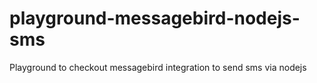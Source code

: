 # playground-messagebird-nodejs-sms
Playground to checkout messagebird integration to send sms via nodejs
